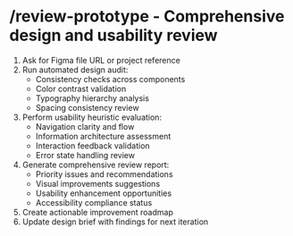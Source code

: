 # /review-prototype - Comprehensive design and usability review

1. Ask for Figma file URL or project reference
2. Run automated design audit:
   - Consistency checks across components
   - Color contrast validation
   - Typography hierarchy analysis
   - Spacing consistency review
3. Perform usability heuristic evaluation:
   - Navigation clarity and flow
   - Information architecture assessment
   - Interaction feedback validation
   - Error state handling review
4. Generate comprehensive review report:
   - Priority issues and recommendations
   - Visual improvements suggestions
   - Usability enhancement opportunities
   - Accessibility compliance status
5. Create actionable improvement roadmap
6. Update design brief with findings for next iteration
